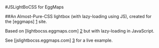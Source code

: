 #JSLightBoCSS for EggMaps

##An Almost-Pure-CSS lightbox (with lazy-loading using JS), created for the [eggmaps] [1] site.

Based on [lightbocss.eggmaps.com] [2] but with lazy-loading in JavaScript.

See [jslightbocss.eggmaps.com] [3] for a live example.

[1]:http://www.eggmaps.com
[2]:http://lightbocss.eggmaps.com
[3]:http://jslightbocss.eggmaps.com

